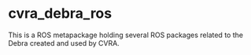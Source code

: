 cvra_debra_ros
==============

This is a ROS metapackage holding several ROS packages related to the Debra
created and used by CVRA.

